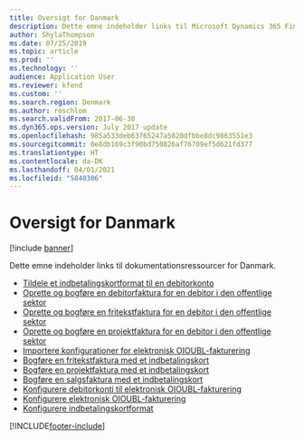 ```yaml
---
title: Oversigt for Danmark
description: Dette emne indeholder links til Microsoft Dynamics 365 Finance-dokumentationsressourcer for Danmark.
author: ShylaThompson
ms.date: 07/25/2019
ms.topic: article
ms.prod: ''
ms.technology: ''
audience: Application User
ms.reviewer: kfend
ms.custom: ''
ms.search.region: Denmark
ms.author: roschlom
ms.search.validFrom: 2017-06-30
ms.dyn365.ops.version: July 2017 update
ms.openlocfilehash: 985a533deb63765247a5820dfbbe8dc9863551e3
ms.sourcegitcommit: 0e8db169c3f90bd750826af76709ef5d621fd377
ms.translationtype: HT
ms.contentlocale: da-DK
ms.lasthandoff: 04/01/2021
ms.locfileid: "5840306"
---
```

# <a name="denmark-overview"></a>Oversigt for Danmark

[!include [banner](../includes/banner.md)]

Dette emne indeholder links til dokumentationsressourcer for Danmark. 

- [Tildele et indbetalingskortformat til en debitorkonto](tasks/assign-payment-slip-format-customer-account.md)
- [Oprette og bogføre en debitorfaktura for en debitor i den offentlige sektor](tasks/create-post-customer-invoice-public-sector-customer.md)
- [Oprette og bogføre en fritekstfaktura for en debitor i den offentlige sektor](tasks/create-post-free-text-invoice-public-sector-customer.md)
- [Oprette og bogføre en projektfaktura for en debitor i den offentlige sektor](tasks/create-post-project-invoice-public-sector-customer.md)
- [Importere konfigurationer for elektronisk OIOUBL-fakturering](tasks/import-oioubl-electronic-invoicing-configurations.md)
- [Bogføre en fritekstfaktura med et indbetalingskort](tasks/post-free-text-invoice-payment-slip.md)
- [Bogføre en projektfaktura med et indbetalingskort](tasks/post-project-invoice-payment-slip.md)
- [Bogføre en salgsfaktura med et indbetalingskort](tasks/post-sales-invoice-payment-slip.md)
- [Konfigurere debitorkonti til elektronisk OIOUBL-fakturering](tasks/set-up-customer-accounts-oioubl-electronic-invoicing.md)
- [Konfigurere elektronisk OIOUBL-fakturering](tasks/set-up-oioubl-electronic-invoicing.md)
- [Konfigurere indbetalingskortformat](tasks/set-up-payment-slip-format.md)


[!INCLUDE[footer-include](../../includes/footer-banner.md)]